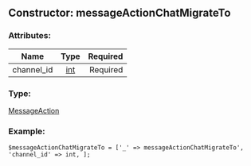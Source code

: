 ## Constructor: messageActionChatMigrateTo  

### Attributes:

| Name     |    Type       | Required |
|----------|:-------------:|---------:|
|channel\_id|[int](../types/int.md) | Required|
### Type: 

[MessageAction](../types/MessageAction.md)
### Example:

```
$messageActionChatMigrateTo = ['_' => messageActionChatMigrateTo', 'channel_id' => int, ];
```